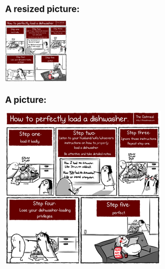 # A resized picture:

<img src="dishwasher.png" width="200" height="200" />


# A picture:

![](dishwasher.png)
